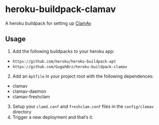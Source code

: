 # heroku-buildpack-clamav
A heroku buildpack for setting up [ClamAv](https://www.clamav.net/)

## Usage

1. Add the following buildpacks to your heroku app:
  + `https://github.com/heroku/heroku-buildpack-apt`
  + `https://github.com/GugahBrz/heroku-buildpack-clamav`
2. Add an `Aptfile` in your project root with the following dependences:
  + clamav
  + clamav-daemon
  + clamav-freshclam
3. Setup your `clamd.conf` and `freshclam.conf` files in the `config/clamav` directory
4. Trigger a new deployment and that’s it.
